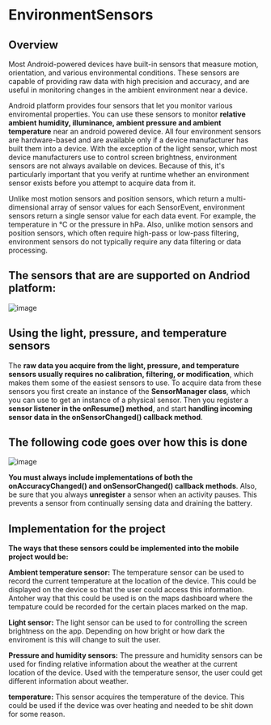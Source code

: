 # EnvironmentSensors

## Overview
Most Android-powered devices have built-in sensors that measure motion, orientation, and various environmental conditions. These sensors are capable of providing raw data with high precision and accuracy, and are useful in monitoring changes in the ambient environment near a device.

Android platform provides four sensors that let you monitor various enviromental properties. You can use these sensors to monitor **relative ambient humidity, illuminance, ambient pressure and ambient temperature** near an android powered device. All four environment sensors are hardware-based and are available only if a device manufacturer has built them into a device. With the exception of the light sensor, which most device manufacturers use to control screen brightness, environment sensors are not always available on devices. Because of this, it's particularly important that you verify at runtime whether an environment sensor exists before you attempt to acquire data from it.

Unlike most motion sensors and position sensors, which return a multi-dimensional array of sensor values for each SensorEvent, environment sensors return a single sensor value for each data event. For example, the temperature in °C or the pressure in hPa. Also, unlike motion sensors and position sensors, which often require high-pass or low-pass filtering, environment sensors do not typically require any data filtering or data processing.


## The sensors that are are supported on Andriod platform:
![image](https://user-images.githubusercontent.com/50220285/141855110-42ac1d55-8c30-4562-8e43-60f7fa5dff25.png)


## Using the light, pressure, and temperature sensors
The **raw data you acquire from the light, pressure, and temperature sensors usually requires no calibration, filtering, or modification**, which makes them some of the easiest sensors to use. To acquire data from these sensors you first create an instance of the **SensorManager class**, which you can use to get an instance of a physical sensor. Then you register a **sensor listener in the onResume() method**, and start **handling incoming sensor data in the onSensorChanged() callback method**.

## The following code goes over how this is done
![image](https://user-images.githubusercontent.com/50220285/141857526-07f57905-b431-4f53-a7fa-7e1ae400ffd9.png)

**You must always include implementations of both the onAccuracyChanged() and onSensorChanged() callback methods**. Also, be sure that you always **unregister** a sensor when an activity pauses. This prevents a sensor from continually sensing data and draining the battery.

## Implementation for the project
**The ways that these sensors could be implemented into the mobile project would be:**

**Ambient temperature sensor:** The temperature sensor can be used to record the current temperature at the location of the device. This could be displayed on the device so that the user could access this information. Antoher way that this could be used is on the maps dashboard where the tempature could be recorded for the certain places marked on the map.

**Light sensor:** The light sensor can be used to for controlling the screen brightness on the app. Depending on how bright or how dark the enviroment is this will change to suit the user.

**Pressure and humidity sensors:** The pressure and humidity sensors can be used for finding relative information about the weather at the current location of the device. Used with the temperature sensor, the user could get different information about weather.

**temperature:** This sensor acquires the temperature of the device. This could be used if the device was over heating and needed to be shit down for some reason.
